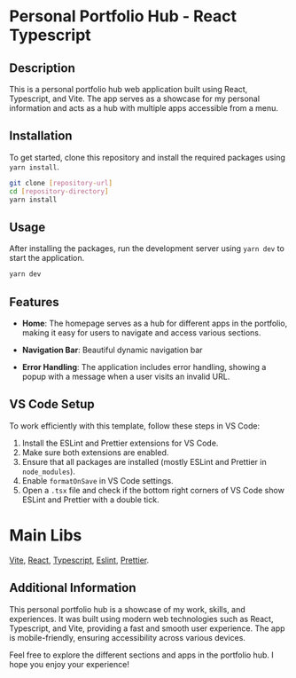 # Personal Portfolio Hub - React Typescript

## Description

This is a personal portfolio hub web application built using React, Typescript, and Vite. The app serves as a showcase for my personal information and acts as a hub with multiple apps accessible from a menu.

## Installation

To get started, clone this repository and install the required packages using `yarn install`.

```bash
git clone [repository-url]
cd [repository-directory]
yarn install
```

## Usage

After installing the packages, run the development server using `yarn dev` to start the application.

```bash
yarn dev
```

## Features

- **Home**: The homepage serves as a hub for different apps in the portfolio, making it easy for users to navigate and access various sections.

- **Navigation Bar**: Beautiful dynamic navigation bar

- **Error Handling**: The application includes error handling, showing a popup with a message when a user visits an invalid URL.

## VS Code Setup

To work efficiently with this template, follow these steps in VS Code:

1. Install the ESLint and Prettier extensions for VS Code.
2. Make sure both extensions are enabled.
3. Ensure that all packages are installed (mostly ESLint and Prettier in `node_modules`).
4. Enable `formatOnSave` in VS Code settings.
5. Open a `.tsx` file and check if the bottom right corners of VS Code show ESLint and Prettier with a double tick.

# Main Libs
[Vite](https://github.com/vitejs/vite), [React](https://reactjs.org/), [Typescript](https://www.typescriptlang.org/), [Eslint](https://eslint.org/), [Prettier](https://prettier.io/).

## Additional Information

This personal portfolio hub is a showcase of my work, skills, and experiences. It was built using modern web technologies such as React, Typescript, and Vite, providing a fast and smooth user experience. The app is mobile-friendly, ensuring accessibility across various devices.

Feel free to explore the different sections and apps in the portfolio hub. I hope you enjoy your experience!
